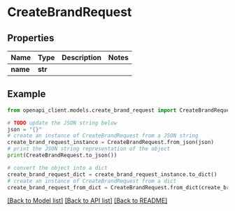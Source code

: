 # CreateBrandRequest


## Properties

Name | Type | Description | Notes
------------ | ------------- | ------------- | -------------
**name** | **str** |  | 

## Example

```python
from openapi_client.models.create_brand_request import CreateBrandRequest

# TODO update the JSON string below
json = "{}"
# create an instance of CreateBrandRequest from a JSON string
create_brand_request_instance = CreateBrandRequest.from_json(json)
# print the JSON string representation of the object
print(CreateBrandRequest.to_json())

# convert the object into a dict
create_brand_request_dict = create_brand_request_instance.to_dict()
# create an instance of CreateBrandRequest from a dict
create_brand_request_from_dict = CreateBrandRequest.from_dict(create_brand_request_dict)
```
[[Back to Model list]](../README.md#documentation-for-models) [[Back to API list]](../README.md#documentation-for-api-endpoints) [[Back to README]](../README.md)


